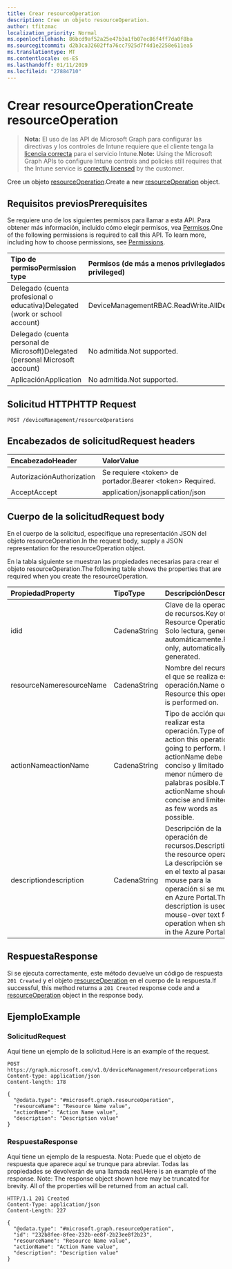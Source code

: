 ```yaml
---
title: Crear resourceOperation
description: Cree un objeto resourceOperation.
author: tfitzmac
localization_priority: Normal
ms.openlocfilehash: 86bcd9af52a25e47b3a1fb07ec86f4ff7da0f8ba
ms.sourcegitcommit: d2b3ca32602ffa76cc7925d7f4d1e2258e611ea5
ms.translationtype: MT
ms.contentlocale: es-ES
ms.lasthandoff: 01/11/2019
ms.locfileid: "27884710"
---
```

# <a name="create-resourceoperation"></a><span data-ttu-id="fcb8e-103">Crear resourceOperation</span><span class="sxs-lookup"><span data-stu-id="fcb8e-103">Create resourceOperation</span></span>

> <span data-ttu-id="fcb8e-104">**Nota:** El uso de las API de Microsoft Graph para configurar las directivas y los controles de Intune requiere que el cliente tenga la [licencia correcta](https://go.microsoft.com/fwlink/?linkid=839381) para el servicio Intune.</span><span class="sxs-lookup"><span data-stu-id="fcb8e-104">**Note:** Using the Microsoft Graph APIs to configure Intune controls and policies still requires that the Intune service is [correctly licensed](https://go.microsoft.com/fwlink/?linkid=839381) by the customer.</span></span>

<span data-ttu-id="fcb8e-105">Cree un objeto [resourceOperation](../resources/intune-rbac-resourceoperation.md).</span><span class="sxs-lookup"><span data-stu-id="fcb8e-105">Create a new [resourceOperation](../resources/intune-rbac-resourceoperation.md) object.</span></span>
## <a name="prerequisites"></a><span data-ttu-id="fcb8e-106">Requisitos previos</span><span class="sxs-lookup"><span data-stu-id="fcb8e-106">Prerequisites</span></span>
<span data-ttu-id="fcb8e-p101">Se requiere uno de los siguientes permisos para llamar a esta API. Para obtener más información, incluido cómo elegir permisos, vea [Permisos](/graph/permissions-reference).</span><span class="sxs-lookup"><span data-stu-id="fcb8e-p101">One of the following permissions is required to call this API. To learn more, including how to choose permissions, see [Permissions](/graph/permissions-reference).</span></span>

|<span data-ttu-id="fcb8e-109">Tipo de permiso</span><span class="sxs-lookup"><span data-stu-id="fcb8e-109">Permission type</span></span>|<span data-ttu-id="fcb8e-110">Permisos (de más a menos privilegiados)</span><span class="sxs-lookup"><span data-stu-id="fcb8e-110">Permissions (from most to least privileged)</span></span>|
|:---|:---|
|<span data-ttu-id="fcb8e-111">Delegado (cuenta profesional o educativa)</span><span class="sxs-lookup"><span data-stu-id="fcb8e-111">Delegated (work or school account)</span></span>|<span data-ttu-id="fcb8e-112">DeviceManagementRBAC.ReadWrite.All</span><span class="sxs-lookup"><span data-stu-id="fcb8e-112">DeviceManagementRBAC.ReadWrite.All</span></span>|
|<span data-ttu-id="fcb8e-113">Delegado (cuenta personal de Microsoft)</span><span class="sxs-lookup"><span data-stu-id="fcb8e-113">Delegated (personal Microsoft account)</span></span>|<span data-ttu-id="fcb8e-114">No admitida.</span><span class="sxs-lookup"><span data-stu-id="fcb8e-114">Not supported.</span></span>|
|<span data-ttu-id="fcb8e-115">Aplicación</span><span class="sxs-lookup"><span data-stu-id="fcb8e-115">Application</span></span>|<span data-ttu-id="fcb8e-116">No admitida.</span><span class="sxs-lookup"><span data-stu-id="fcb8e-116">Not supported.</span></span>|

## <a name="http-request"></a><span data-ttu-id="fcb8e-117">Solicitud HTTP</span><span class="sxs-lookup"><span data-stu-id="fcb8e-117">HTTP Request</span></span>
<!-- {
  "blockType": "ignored"
}
-->
``` http
POST /deviceManagement/resourceOperations
```

## <a name="request-headers"></a><span data-ttu-id="fcb8e-118">Encabezados de solicitud</span><span class="sxs-lookup"><span data-stu-id="fcb8e-118">Request headers</span></span>
|<span data-ttu-id="fcb8e-119">Encabezado</span><span class="sxs-lookup"><span data-stu-id="fcb8e-119">Header</span></span>|<span data-ttu-id="fcb8e-120">Valor</span><span class="sxs-lookup"><span data-stu-id="fcb8e-120">Value</span></span>|
|:---|:---|
|<span data-ttu-id="fcb8e-121">Autorización</span><span class="sxs-lookup"><span data-stu-id="fcb8e-121">Authorization</span></span>|<span data-ttu-id="fcb8e-122">Se requiere &lt;token&gt; de portador.</span><span class="sxs-lookup"><span data-stu-id="fcb8e-122">Bearer &lt;token&gt; Required.</span></span>|
|<span data-ttu-id="fcb8e-123">Accept</span><span class="sxs-lookup"><span data-stu-id="fcb8e-123">Accept</span></span>|<span data-ttu-id="fcb8e-124">application/json</span><span class="sxs-lookup"><span data-stu-id="fcb8e-124">application/json</span></span>|

## <a name="request-body"></a><span data-ttu-id="fcb8e-125">Cuerpo de la solicitud</span><span class="sxs-lookup"><span data-stu-id="fcb8e-125">Request body</span></span>
<span data-ttu-id="fcb8e-126">En el cuerpo de la solicitud, especifique una representación JSON del objeto resourceOperation.</span><span class="sxs-lookup"><span data-stu-id="fcb8e-126">In the request body, supply a JSON representation for the resourceOperation object.</span></span>

<span data-ttu-id="fcb8e-127">En la tabla siguiente se muestran las propiedades necesarias para crear el objeto resourceOperation.</span><span class="sxs-lookup"><span data-stu-id="fcb8e-127">The following table shows the properties that are required when you create the resourceOperation.</span></span>

|<span data-ttu-id="fcb8e-128">Propiedad</span><span class="sxs-lookup"><span data-stu-id="fcb8e-128">Property</span></span>|<span data-ttu-id="fcb8e-129">Tipo</span><span class="sxs-lookup"><span data-stu-id="fcb8e-129">Type</span></span>|<span data-ttu-id="fcb8e-130">Descripción</span><span class="sxs-lookup"><span data-stu-id="fcb8e-130">Description</span></span>|
|:---|:---|:---|
|<span data-ttu-id="fcb8e-131">id</span><span class="sxs-lookup"><span data-stu-id="fcb8e-131">id</span></span>|<span data-ttu-id="fcb8e-132">Cadena</span><span class="sxs-lookup"><span data-stu-id="fcb8e-132">String</span></span>|<span data-ttu-id="fcb8e-133">Clave de la operación de recursos.</span><span class="sxs-lookup"><span data-stu-id="fcb8e-133">Key of the Resource Operation.</span></span> <span data-ttu-id="fcb8e-134">Solo lectura, generada automáticamente.</span><span class="sxs-lookup"><span data-stu-id="fcb8e-134">Read-only, automatically generated.</span></span>|
|<span data-ttu-id="fcb8e-135">resourceName</span><span class="sxs-lookup"><span data-stu-id="fcb8e-135">resourceName</span></span>|<span data-ttu-id="fcb8e-136">Cadena</span><span class="sxs-lookup"><span data-stu-id="fcb8e-136">String</span></span>|<span data-ttu-id="fcb8e-137">Nombre del recurso en el que se realiza esta operación.</span><span class="sxs-lookup"><span data-stu-id="fcb8e-137">Name of the Resource this operation is performed on.</span></span>|
|<span data-ttu-id="fcb8e-138">actionName</span><span class="sxs-lookup"><span data-stu-id="fcb8e-138">actionName</span></span>|<span data-ttu-id="fcb8e-139">Cadena</span><span class="sxs-lookup"><span data-stu-id="fcb8e-139">String</span></span>|<span data-ttu-id="fcb8e-140">Tipo de acción que va a realizar esta operación.</span><span class="sxs-lookup"><span data-stu-id="fcb8e-140">Type of action this operation is going to perform.</span></span> <span data-ttu-id="fcb8e-141">El actionName debe ser conciso y limitado al menor número de palabras posible.</span><span class="sxs-lookup"><span data-stu-id="fcb8e-141">The actionName should be concise and limited to as few words as possible.</span></span>|
|<span data-ttu-id="fcb8e-142">description</span><span class="sxs-lookup"><span data-stu-id="fcb8e-142">description</span></span>|<span data-ttu-id="fcb8e-143">Cadena</span><span class="sxs-lookup"><span data-stu-id="fcb8e-143">String</span></span>|<span data-ttu-id="fcb8e-144">Descripción de la operación de recursos.</span><span class="sxs-lookup"><span data-stu-id="fcb8e-144">Description of the resource operation.</span></span> <span data-ttu-id="fcb8e-145">La descripción se usa en el texto al pasar el mouse para la operación si se muestra en Azure Portal.</span><span class="sxs-lookup"><span data-stu-id="fcb8e-145">The description is used in mouse-over text for the operation when shown in the Azure Portal.</span></span>|



## <a name="response"></a><span data-ttu-id="fcb8e-146">Respuesta</span><span class="sxs-lookup"><span data-stu-id="fcb8e-146">Response</span></span>
<span data-ttu-id="fcb8e-147">Si se ejecuta correctamente, este método devuelve un código de respuesta `201 Created` y el objeto [resourceOperation](../resources/intune-rbac-resourceoperation.md) en el cuerpo de la respuesta.</span><span class="sxs-lookup"><span data-stu-id="fcb8e-147">If successful, this method returns a `201 Created` response code and a [resourceOperation](../resources/intune-rbac-resourceoperation.md) object in the response body.</span></span>

## <a name="example"></a><span data-ttu-id="fcb8e-148">Ejemplo</span><span class="sxs-lookup"><span data-stu-id="fcb8e-148">Example</span></span>
### <a name="request"></a><span data-ttu-id="fcb8e-149">Solicitud</span><span class="sxs-lookup"><span data-stu-id="fcb8e-149">Request</span></span>
<span data-ttu-id="fcb8e-150">Aquí tiene un ejemplo de la solicitud.</span><span class="sxs-lookup"><span data-stu-id="fcb8e-150">Here is an example of the request.</span></span>
``` http
POST https://graph.microsoft.com/v1.0/deviceManagement/resourceOperations
Content-type: application/json
Content-length: 178

{
  "@odata.type": "#microsoft.graph.resourceOperation",
  "resourceName": "Resource Name value",
  "actionName": "Action Name value",
  "description": "Description value"
}
```

### <a name="response"></a><span data-ttu-id="fcb8e-151">Respuesta</span><span class="sxs-lookup"><span data-stu-id="fcb8e-151">Response</span></span>
<span data-ttu-id="fcb8e-p105">Aquí tiene un ejemplo de la respuesta. Nota: Puede que el objeto de respuesta que aparece aquí se trunque para abreviar. Todas las propiedades se devolverán de una llamada real.</span><span class="sxs-lookup"><span data-stu-id="fcb8e-p105">Here is an example of the response. Note: The response object shown here may be truncated for brevity. All of the properties will be returned from an actual call.</span></span>
``` http
HTTP/1.1 201 Created
Content-Type: application/json
Content-Length: 227

{
  "@odata.type": "#microsoft.graph.resourceOperation",
  "id": "232b8fee-8fee-232b-ee8f-2b23ee8f2b23",
  "resourceName": "Resource Name value",
  "actionName": "Action Name value",
  "description": "Description value"
}
```



